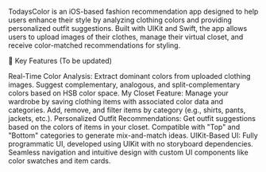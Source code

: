 TodaysColor is an iOS-based fashion recommendation app designed to help users enhance their style by analyzing clothing colors and providing personalized outfit suggestions. Built with UIKit and Swift, the app allows users to upload images of their clothes, manage their virtual closet, and receive color-matched recommendations for styling.

📱 Key Features (To be updated)

Real-Time Color Analysis: Extract dominant colors from uploaded clothing images. Suggest complementary, analogous, and split-complementary colors based on HSB color space. 
My Closet Feature: Manage your wardrobe by saving clothing items with associated color data and categories. Add, remove, and filter items by category (e.g., shirts, pants, jackets, etc.). 
Personalized Outfit Recommendations: Get outfit suggestions based on the colors of items in your closet. Compatible with "Top" and "Bottom" categories to generate mix-and-match ideas. 
UIKit-Based UI: Fully programmatic UI, developed using UIKit with no storyboard dependencies. Seamless navigation and intuitive design with custom UI components like color swatches and item cards.

